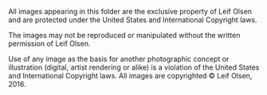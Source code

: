 All images appearing in this folder are the exclusive property of Leif Olsen and are protected under the United States and International Copyright laws.

The images may not be reproduced or manipulated without the written permission of Leif Olsen.

Use of any image as the basis for another photographic concept or illustration (digital, artist rendering or alike) is a violation of the United States and International Copyright laws. 
All images are copyrighted © Leif Olsen, 2016.
